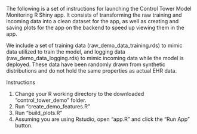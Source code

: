 The following is a set of instructions for launching the Control Tower Model Monitoring R Shiny app. It consists of transforming the raw training and incoming data into a clean dataset for the app, as well as creating and saving plots for the app on the backend to speed up viewing them in the app.

We include a set of training data (raw_demo_data_training.rds) to mimic data utilized to train the model, and logging data (raw_demo_data_logging.rds) to mimic incoming data while the model is deployed. These data have been randomly drawn from synthetic distributions and do not hold the same properties as actual EHR data.

Instructions
1)	Change your R working directory to the downloaded “control_tower_demo” folder.
2)	Run “create_demo_features.R”
3)	Run “build_plots.R”
4)	Assuming you are using Rstudio, open “app.R” and click the “Run App” button. 
